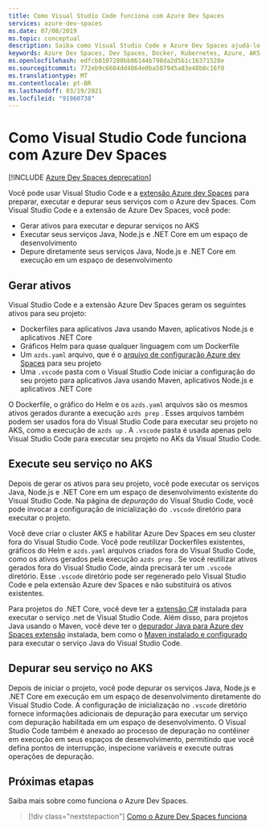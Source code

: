 ```yaml
---
title: Como Visual Studio Code funciona com Azure Dev Spaces
services: azure-dev-spaces
ms.date: 07/08/2019
ms.topic: conceptual
description: Saiba como Visual Studio Code e Azure Dev Spaces ajudá-lo a depurar e iterar rapidamente seus aplicativos kubernetes
keywords: Azure Dev Spaces, Dev Spaces, Docker, Kubernetes, Azure, AKS, Serviço de Kubernetes do Azure, contêineres
ms.openlocfilehash: edfcb8107280bb86144b798da2d5b1c16371528e
ms.sourcegitcommit: 772eb9c6684dd4864e0ba507945a83e48b8c16f0
ms.translationtype: MT
ms.contentlocale: pt-BR
ms.lasthandoff: 03/19/2021
ms.locfileid: "91960738"
---
```

# <a name="how-visual-studio-code-works-with-azure-dev-spaces"></a>Como Visual Studio Code funciona com Azure Dev Spaces

[!INCLUDE [Azure Dev Spaces deprecation](../../includes/dev-spaces-deprecation.md)]

Você pode usar Visual Studio Code e a [extensão Azure dev Spaces][azds-extension] para preparar, executar e depurar seus serviços com o Azure dev Spaces. Com Visual Studio Code e a extensão de Azure Dev Spaces, você pode:

* Gerar ativos para executar e depurar serviços no AKS
* Executar seus serviços Java, Node.js e .NET Core em um espaço de desenvolvimento
* Depure diretamente seus serviços Java, Node.js e .NET Core em execução em um espaço de desenvolvimento

## <a name="generate-assets"></a>Gerar ativos

Visual Studio Code e a extensão Azure Dev Spaces geram os seguintes ativos para seu projeto:

* Dockerfiles para aplicativos Java usando Maven, aplicativos Node.js e aplicativos .NET Core
* Gráficos Helm para quase qualquer linguagem com um Dockerfile
* Um `azds.yaml` arquivo, que é o [arquivo de configuração Azure dev Spaces][azds-yaml] para seu projeto
* Uma `.vscode` pasta com o Visual Studio Code iniciar a configuração do seu projeto para aplicativos Java usando Maven, aplicativos Node.js e aplicativos .NET Core

O Dockerfile, o gráfico do Helm e os `azds.yaml` arquivos são os mesmos ativos gerados durante a execução `azds prep` . Esses arquivos também podem ser usados fora do Visual Studio Code para executar seu projeto no AKS, como a execução de `azds up` . A `.vscode` pasta é usada apenas pelo Visual Studio Code para executar seu projeto no AKs da Visual Studio Code.

## <a name="run-your-service-in-aks"></a>Execute seu serviço no AKS

Depois de gerar os ativos para seu projeto, você pode executar os serviços Java, Node.js e .NET Core em um espaço de desenvolvimento existente do Visual Studio Code. Na página de *depuração* do Visual Studio Code, você pode invocar a configuração de inicialização do `.vscode` diretório para executar o projeto.

Você deve criar o cluster AKS e habilitar Azure Dev Spaces em seu cluster fora do Visual Studio Code. Você pode reutilizar Dockerfiles existentes, gráficos do Helm e `azds.yaml` arquivos criados fora do Visual Studio Code, como os ativos gerados pela execução `azds prep` . Se você reutilizar ativos gerados fora do Visual Studio Code, ainda precisará ter um `.vscode` diretório. Esse `.vscode` diretório pode ser regenerado pelo Visual Studio Code e pela extensão Azure dev Spaces e não substituirá os ativos existentes.

Para projetos do .NET Core, você deve ter a [extensão C#][csharp-extension] instalada para executar o serviço .net de Visual Studio Code. Além disso, para projetos Java usando o Maven, você deve ter o [depurador Java para Azure dev Spaces extensão][java-extension] instalada, bem como o [Maven instalado e configurado][maven] para executar o serviço Java do Visual Studio Code.

## <a name="debug-your-service-in-aks"></a>Depurar seu serviço no AKS

Depois de iniciar o projeto, você pode depurar os serviços Java, Node.js e .NET Core em execução em um espaço de desenvolvimento diretamente do Visual Studio Code. A configuração de inicialização no `.vscode` diretório fornece informações adicionais de depuração para executar um serviço com depuração habilitada em um espaço de desenvolvimento. O Visual Studio Code também é anexado ao processo de depuração no contêiner em execução em seus espaços de desenvolvimento, permitindo que você defina pontos de interrupção, inspecione variáveis e execute outras operações de depuração.

## <a name="next-steps"></a>Próximas etapas

Saiba mais sobre como funciona o Azure Dev Spaces.

> [!div class="nextstepaction"]
> [Como o Azure Dev Spaces funciona](how-dev-spaces-works.md)

[azds-extension]: https://marketplace.visualstudio.com/items?itemName=azuredevspaces.azds
[azds-yaml]: how-dev-spaces-works-prep.md#prepare-your-code
[csharp-extension]: https://marketplace.visualstudio.com/items?itemName=ms-dotnettools.csharp
[java-extension]: https://marketplace.visualstudio.com/items?itemName=vscjava.vscode-java-debugger-azds
[maven]: https://maven.apache.org
